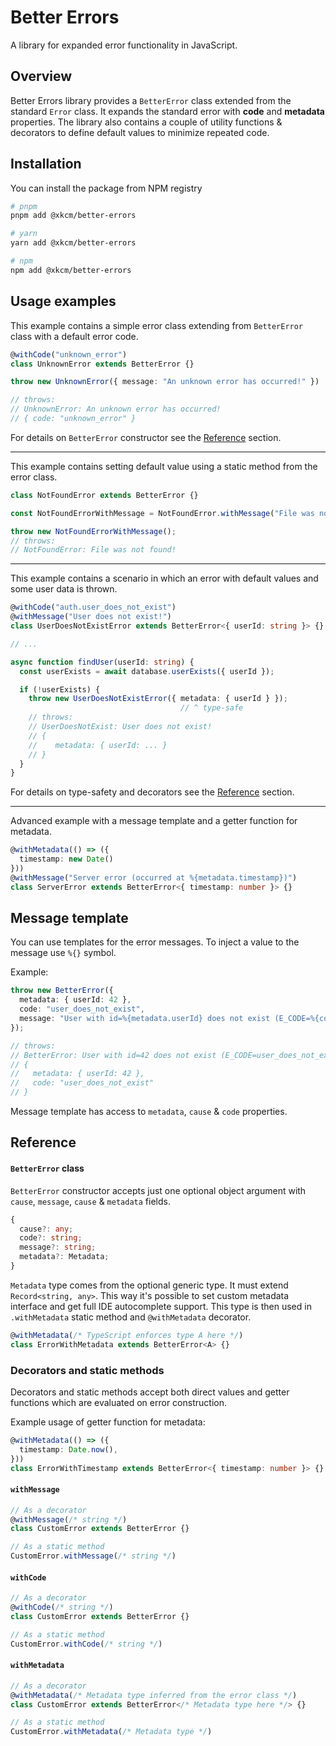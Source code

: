 # Better Errors
A library for expanded error functionality in JavaScript.

## Overview

Better Errors library provides a `BetterError` class extended from the standard `Error` class. It expands the standard error with **code** and **metadata** properties. The library also contains a couple of utility functions & decorators to define default values to minimize repeated code.

## Installation

You can install the package from NPM registry
```sh
# pnpm
pnpm add @xkcm/better-errors

# yarn
yarn add @xkcm/better-errors

# npm
npm add @xkcm/better-errors
```

## Usage examples

This example contains a simple error class extending from `BetterError` class with a default error code.

```ts
@withCode("unknown_error")
class UnknownError extends BetterError {}

throw new UnknownError({ message: "An unknown error has occurred!" })

// throws:
// UnknownError: An unknown error has occurred!
// { code: "unknown_error" }
```

For details on `BetterError` constructor see the [Reference](#reference) section.

---

This example contains setting default value using a static method from the error class.

```ts
class NotFoundError extends BetterError {}

const NotFoundErrorWithMessage = NotFoundError.withMessage("File was not found!");

throw new NotFoundErrorWithMessage();
// throws:
// NotFoundError: File was not found!
```

---

This example contains a scenario in which an error with default values and some user data is thrown.

```ts
@withCode("auth.user_does_not_exist")
@withMessage("User does not exist!")
class UserDoesNotExistError extends BetterError<{ userId: string }> {}

// ...

async function findUser(userId: string) {
  const userExists = await database.userExists({ userId });

  if (!userExists) {
    throw new UserDoesNotExistError({ metadata: { userId } });
                                      // ^ type-safe
    // throws:
    // UserDoesNotExist: User does not exist!
    // {
    //    metadata: { userId: ... }
    // }
  }
}

```

For details on type-safety and decorators see the [Reference](#reference) section.

---

Advanced example with a message template and a getter function for metadata.
```ts
@withMetadata(() => ({
  timestamp: new Date()
}))
@withMessage("Server error (occurred at %{metadata.timestamp})")
class ServerError extends BetterError<{ timestamp: number }> {}
```

## Message template

You can use templates for the error messages. To inject a value to the message use `%{}` symbol.

Example:
```ts
throw new BetterError({
  metadata: { userId: 42 },
  code: "user_does_not_exist",
  message: "User with id=%{metadata.userId} does not exist (E_CODE=%{code})"
});

// throws:
// BetterError: User with id=42 does not exist (E_CODE=user_does_not_exist)
// {
//   metadata: { userId: 42 },
//   code: "user_does_not_exist"
// }

```

Message template has access to `metadata`, `cause` & `code` properties.

## Reference

#### `BetterError` class

`BetterError` constructor accepts just one optional object argument with `cause`, `message`, `cause` & `metadata` fields.

```ts
{
  cause?: any;
  code?: string;
  message?: string;
  metadata?: Metadata;
}
```

`Metadata` type comes from the optional generic type. It must extend `Record<string, any>`. This way it's possible to set custom metadata interface and get full IDE autocomplete support.  This type is then used in `.withMetadata` static method and `@withMetadata` decorator.

```ts
@withMetadata(/* TypeScript enforces type A here */)
class ErrorWithMetadata extends BetterError<A> {}
```

### Decorators and static methods

Decorators and static methods accept both direct values and getter functions which are evaluated on error construction.

Example usage of getter function for metadata:

```ts
@withMetadata(() => ({
  timestamp: Date.now(),
}))
class ErrorWithTimestamp extends BetterError<{ timestamp: number }> {}
```

#### `withMessage`
```ts
// As a decorator
@withMessage(/* string */)
class CustomError extends BetterError {}

// As a static method
CustomError.withMessage(/* string */)
```

#### `withCode`
```ts
// As a decorator
@withCode(/* string */)
class CustomError extends BetterError {}

// As a static method
CustomError.withCode(/* string */)
```

#### `withMetadata`
```ts
// As a decorator
@withMetadata(/* Metadata type inferred from the error class */)
class CustomError extends BetterError</* Metadata type here */> {}

// As a static method
CustomError.withMetadata(/* Metadata type */)
```
